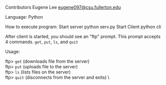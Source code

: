 Contributors
Eugene Lee eugene097@csu.fullerton.edu

Language:
Python

How to execute program:
Start server
python serv.py <PORT NUMBER>
Start Client
python cli <server machine> <server port>

After client is started, you should see an "ftp" prompt. This prompt accepts 4 commands. `get`, `put`, `ls`, and `quit`

Usage:

ftp> `get` <file name> (downloads file <file name> from the server) \
ftp> `put` <filename> (uploads file <file name> to the server) \
ftp> `ls` (lists files on the server) \
ftp> `quit` (disconnects from the server and exits) \